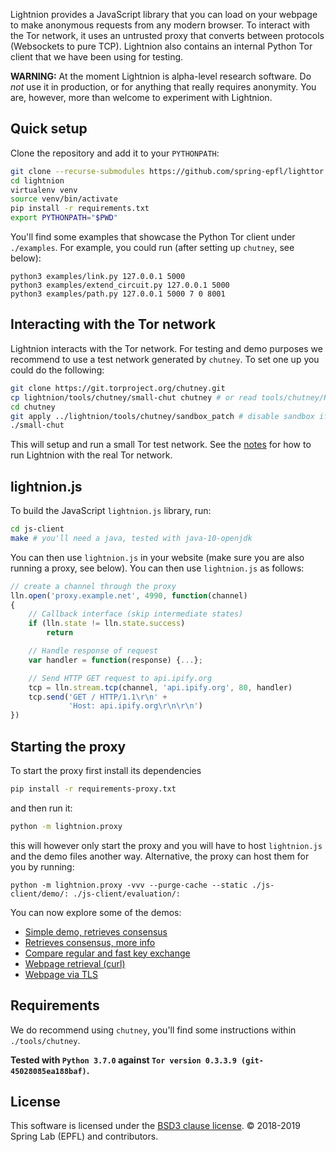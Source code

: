 Lightnion provides a JavaScript library that you can load on your webpage to make anonymous requests from any modern browser. To interact with the Tor network, it uses an untrusted proxy that converts between protocols (Websockets to pure TCP). Lightnion also contains an internal Python Tor client that we have been using for testing.

**WARNING:** At the moment Lightnion is alpha-level research software. Do *not* use it in production, or for anything that really requires anonymity. You are, however, more than welcome to experiment with Lightnion.

Quick setup
-----------

Clone the repository and add it to your `PYTHONPATH`:
```sh
git clone --recurse-submodules https://github.com/spring-epfl/lighttor lightnion
cd lightnion
virtualenv venv
source venv/bin/activate
pip install -r requirements.txt
export PYTHONPATH="$PWD"
```

You'll find some examples that showcase the Python Tor client under `./examples`. For example, you could run (after setting up `chutney`, see below):

```
python3 examples/link.py 127.0.0.1 5000
python3 examples/extend_circuit.py 127.0.0.1 5000
python3 examples/path.py 127.0.0.1 5000 7 0 8001
```

Interacting with the Tor network
--------------------------------

Lightnion interacts with the Tor network. For testing and demo purposes we recommend to use a test network generated by `chutney`. To set one up you could do the following:

```sh
git clone https://git.torproject.org/chutney.git
cp lightnion/tools/chutney/small-chut chutney # or read tools/chutney/README.md
cd chutney
git apply ../lightnion/tools/chutney/sandbox_patch # disable sandbox if you need
./small-chut
```

This will setup and run a small Tor test network. See the [notes](notes.sh) for how to run Lightnion with the real Tor network.

lightnion.js
------------

To build the JavaScript `lightnion.js` library, run:

```sh
cd js-client
make # you'll need a java, tested with java-10-openjdk
```

You can then use `lightnion.js` in your website (make sure you are also running a proxy, see below). You can then use `lightnion.js` as follows:

```JavaScript
// create a channel through the proxy
lln.open('proxy.example.net', 4990, function(channel)
{
    // Callback interface (skip intermediate states)
    if (lln.state != lln.state.success)
        return

    // Handle response of request
    var handler = function(response) {...};

    // Send HTTP GET request to api.ipify.org
    tcp = lln.stream.tcp(channel, 'api.ipify.org', 80, handler)
    tcp.send('GET / HTTP/1.1\r\n' +
             'Host: api.ipify.org\r\n\r\n')
})

```

Starting the proxy
------------------

To start the proxy first install its dependencies

```sh
pip install -r requirements-proxy.txt
```

and then run it:

```sh
python -m lightnion.proxy
```

this will however only start the proxy and you will have to host `lightnion.js` and the demo files another way. Alternative, the proxy can host them for you by running:

```
python -m lightnion.proxy -vvv --purge-cache --static ./js-client/demo/: ./js-client/evaluation/:
```

You can now explore some of the demos:

 * [Simple demo, retrieves consensus](http://localhost:4990/dir.html)
 * [Retrieves consensus, more info](http://localhost:4990/verbose.html)
 * [Compare regular and fast key exchange](http://localhost:4990/fast.html)
 * [Webpage retrieval (curl)](http://localhost:4990/curl.html)
 * [Webpage via TLS](http://localhost:4990/tls.html)

Requirements
------------

We do recommend using `chutney`, you'll find some instructions
within `./tools/chutney`.

**Tested with `Python 3.7.0` against
`Tor version 0.3.3.9 (git-45028085ea188baf)`.**

License
-------

This software is licensed under the
[BSD3 clause license](LICENSE).
© 2018-2019 Spring Lab (EPFL) and contributors.
